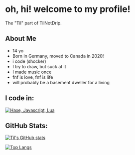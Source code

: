 # oh, hi! welcome to my profile!

The "Til" part of TilNotDrip.

## About Me
 - 14 yo
 - Born in Germany, moved to Canada in 2020!
 - i code (shocker)
 - I try to draw, but suck at it
 - I made music once
 - fnf is love, fnf is life
 - will probably be a basement dweller for a living

## I code in:
[![Haxe, Javascript, Lua](https://skillicons.dev/icons?i=haxe,javascript,lua&theme=dark)](https://skillicons.dev)

## GitHub Stats:

[![Til's GitHub stats](https://github-readme-stats.vercel.app/api?username=TechnikTil)](https://github.com/anuraghazra/github-readme-stats)

[![Top Langs](https://github-readme-stats.vercel.app/api/top-langs/?username=TechnikTil&layout=pie)](https://github.com/anuraghazra/github-readme-stats)
